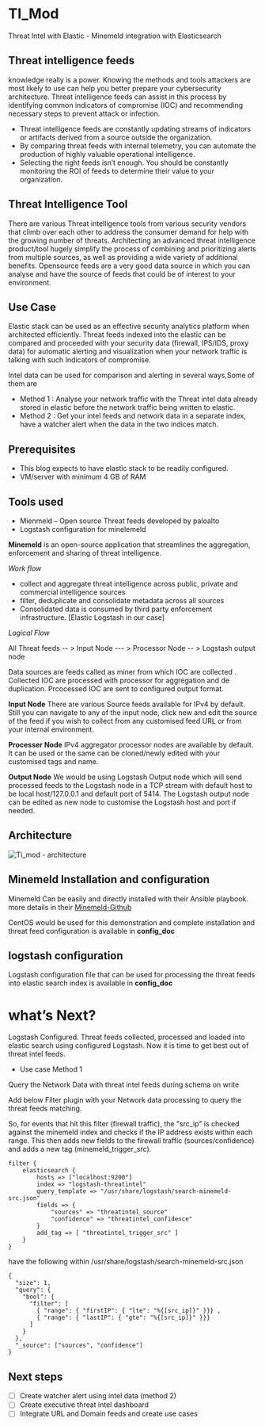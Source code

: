 ﻿# TI_Mod
Threat Intel with Elastic - Minemeld integration with Elasticsearch

## Threat intelligence feeds

knowledge really is a power. Knowing the methods and tools attackers are most likely to use can help you better prepare your cybersecurity architecture.  Threat intelligence feeds can assist in this process by identifying common indicators of compromise (IOC) and recommending necessary steps to prevent attack or infection.
* Threat intelligence feeds are constantly updating streams of indicators or artifacts derived from a source outside the organization.
* By comparing threat feeds with internal telemetry, you can automate the production of highly valuable operational intelligence.
* Selecting the right feeds isn’t enough. You should be constantly monitoring the ROI of feeds to determine their value to your organization.

## Threat Intelligence Tool

There are various Threat intelligence tools from various security vendors that climb over each other to address the consumer demand for help with the growing number of threats. Architecting an advanced threat intelligence product/tool hugely simplify the process of combining and prioritizing alerts from multiple sources, as well as providing a wide variety of additional benefits.
Opensource feeds are a very good data source in which you can analyse and have the source of feeds that could be of interest to your environment. 

## Use Case

Elastic stack can be used as an effective security analytics platform when architected efficiently.  Threat feeds indexed into the elastic can be compared and proceeded with your security data (firewall, IPS/IDS, proxy data) for automatic alerting and visualization when your network traffic is talking with such Indicators of compromise. 

Intel data can be used for comparison and alerting in several ways,Some of them are

* Method 1 :  Analyse your network traffic with the Threat intel data already stored in elastic before the network traffic being written to elastic.
* Method 2 :  Get your intel feeds and network data in a separate index, have a watcher alert when the data in the two indices match.

## Prerequisites

* This blog expects to have elastic stack to be readily configured.
* VM/server with minimum 4 GB of RAM

## Tools used

* Mienmeld – Open source Threat feeds developed by paloalto
* Logstash configuration for minelemeld

**Minemeld** is an open-source application that streamlines the aggregation, enforcement and sharing of threat intelligence. 

 *Work flow* 
* collect and aggregate threat intelligence across public, private and commercial intelligence sources
* filter, deduplicate and consolidate metadata across all sources
* Consolidated data is consumed by third party enforcement infrastructure. [Elastic Logstash in our case]

*Logical Flow*

All Threat feeds -- > Input Node --- > Processor Node -- > Logstash output node 

Data sources are feeds called as miner from which IOC are collected . Collected IOC are processed with processor for aggregation and de duplication. Prcocessed IOC are sent to configured output format.

**Input Node**
There are various Source feeds available for IPv4 by default.  Still you can navigate to any of the input node, click new and edit the source of the feed if you wish to collect from any customised feed URL or from your internal environment.

**Processer Node**
IPv4 aggregator processor nodes are available by default. It can be used or the same can be cloned/newly edited with your customised tags and name. 

**Output Node**
We would be using Logstash Output node which will send processed feeds to the Logstash node in a TCP stream with default host to be local host/127.0.0.1 and default port of 5414.
The Logstash output node can be edited as new node to customise the Logstash host and port if needed. 

## Architecture

![Ti_mod - architecture](https://user-images.githubusercontent.com/40884455/56400362-2062db00-6286-11e9-8c6f-5422c75bae7b.JPG)

## Minemeld Installation and configuration

Minemeld Can be easily and directly installed with their Ansible playbook.  more details in their [Minemeld-Github](https://github.com/PaloAltoNetworks/minemeld-ansible)

CentOS would be used for this demonstration and complete installation and threat feed configuration is available in **config_doc**

## logstash configuration

Logstash configuration file that can be used for processing the threat feeds into elastic search index is available in **config_doc**

# what’s Next?

Logstash Configured. Threat feeds collected, processed and loaded into elastic search using configured Logstash. Now it is time to get best out of threat intel feeds.

* Use case Method 1

Query the Network Data with threat intel feeds during schema on write

Add below Filter plugin with your Network data processing to query the threat feeds matching.

So, for events that hit this filter (firewall traffic), the "src_ip" is checked against the minemeld index and checks if the IP address exists within each range. This then adds new fields to the firewall traffic (sources/confidence) and adds a new tag (minemeld_trigger_src).

```
filter {
    elasticsearch {
        hosts => ["localhost:9200"]
        index => "logstash-threatintel"
        query_template => "/usr/share/logstash/search-minemeld-src.json"
        fields => {
            "sources" => "threatintel_source"
            "confidence" => "threatintel_confidence"
        }
        add_tag => [ "threatintel_trigger_src" ]
    }
}
```

have the following within /usr/share/logstash/search-minemeld-src.json


```
{
  "size": 1,
  "query": {
    "bool": {
      "filter": [
        { "range": { "firstIP": { "lte": "%{[src_ip]}" }}} ,
        { "range": { "lastIP": { "gte": "%{[src_ip]}" }}}
      ]
    }
  },
  "_source": ["sources", "confidence"]
}
```

## Next steps

- [ ] Create watcher alert using intel data (method 2)
- [ ] Create executive threat intel dashboard
- [ ] Integrate URL and Domain feeds and create use cases
